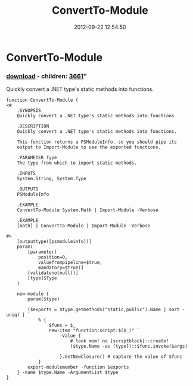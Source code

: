 ﻿---
pid:            3656
parent:         0
children:       3661
poster:         Oisin Grehan
title:          ConvertTo-Module
date:           2012-09-22 12:54:50
format:         posh
---

# ConvertTo-Module

### [download](3656.ps1) - children: [3661](3661.md)"

Quickly convert a .NET type's static methods into functions.

```posh
function ConvertTo-Module {
<#
    .SYNOPSIS
    Quickly convert a .NET type's static methods into functions

    .DESCRIPTION
    Quickly convert a .NET type's static methods into functions.
    
    This function returns a PSModuleInfo, so you should pipe its
    output to Import-Module to use the exported functions.

    .PARAMETER Type
    The type from which to import static methods. 

    .INPUTS
    System.String, System.Type

    .OUTPUTS
    PSModuleInfo

    .EXAMPLE
    ConvertTo-Module System.Math | Import-Module -Verbose

    .EXAMPLE
    [math] | ConvertTo-Module | Import-Module -Verbose

#>
    [outputtype([psmoduleinfo])]
    param(
        [parameter(
            position=0,
            valuefrompipeline=$true,
            mandatory=$true)]
        [validatenotnull()]
        [type]$Type
    )

    new-module {
        param($type)
         
        ($exports = $type.getmethods("static,public").Name | sort -uniq) | `
            % {
                $func = $_
                new-item "function:script:$($_)" `
                    -Value {
                        # look mom! no [scriptblock]::create!
                        ($type.Name -as [type])::$func.invoke($args)

                    }.GetNewClosure() # capture the value of $func
            }
        export-modulemember -function $exports
    } -name $type.Name -ArgumentList $type
}
```
